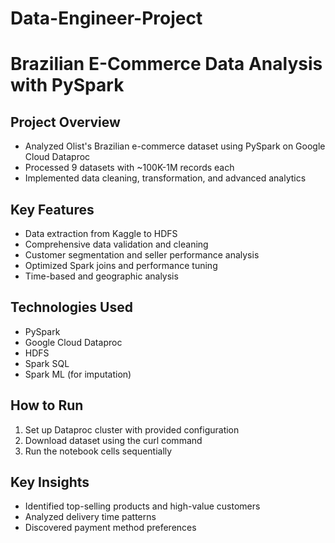 # Data-Engineer-Project
# Brazilian E-Commerce Data Analysis with PySpark

## Project Overview
- Analyzed Olist's Brazilian e-commerce dataset using PySpark on Google Cloud Dataproc
- Processed 9 datasets with ~100K-1M records each
- Implemented data cleaning, transformation, and advanced analytics

## Key Features
- Data extraction from Kaggle to HDFS
- Comprehensive data validation and cleaning
- Customer segmentation and seller performance analysis
- Optimized Spark joins and performance tuning
- Time-based and geographic analysis

## Technologies Used
- PySpark
- Google Cloud Dataproc
- HDFS
- Spark SQL
- Spark ML (for imputation)

## How to Run
1. Set up Dataproc cluster with provided configuration
2. Download dataset using the curl command
3. Run the notebook cells sequentially

## Key Insights
- Identified top-selling products and high-value customers
- Analyzed delivery time patterns
- Discovered payment method preferences
